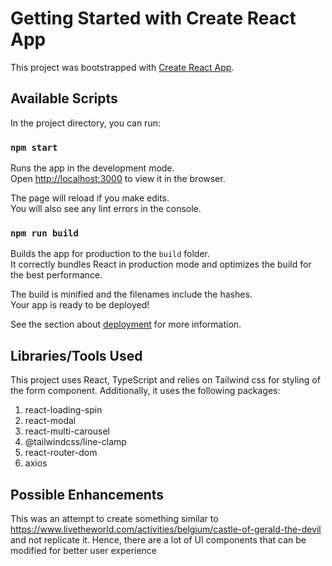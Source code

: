 # Getting Started with Create React App

This project was bootstrapped with [Create React App](https://github.com/facebook/create-react-app).

## Available Scripts

In the project directory, you can run:

### `npm start`

Runs the app in the development mode.\
Open [http://localhost:3000](http://localhost:3000) to view it in the browser.

The page will reload if you make edits.\
You will also see any lint errors in the console.

### `npm run build`

Builds the app for production to the `build` folder.\
It correctly bundles React in production mode and optimizes the build for the best performance.

The build is minified and the filenames include the hashes.\
Your app is ready to be deployed!

See the section about [deployment](https://facebook.github.io/create-react-app/docs/deployment) for more information.

## Libraries/Tools Used

This project uses React, TypeScript and relies on Tailwind css for styling of the form component. Additionally, it uses the following packages:

1. react-loading-spin
2. react-modal
3. react-multi-carousel
4. @tailwindcss/line-clamp
5. react-router-dom
6. axios

## Possible Enhancements

This was an attempt to create something similar to https://www.livetheworld.com/activities/belgium/castle-of-gerald-the-devil and not replicate it. Hence, there are a lot of UI components that can be modified for better user experience

